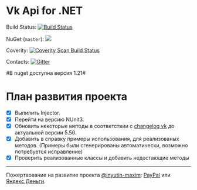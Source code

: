 # Vk Api for .NET

Build Status: [![Build Status](https://travis-ci.org/vknet/vk.svg?branch=master)](https://travis-ci.org/vknet/vk)

NuGet (`master`): [![](http://img.shields.io/nuget/v/VkNet.svg?style=flat-square)](http://www.nuget.org/packages/VkNet)

Coverity: [![Coverity Scan Build Status](https://scan.coverity.com/projects/6249/badge.svg)](https://scan.coverity.com/projects/vknet)

Contacts: [![Gitter](https://badges.gitter.im/Join%20Chat.svg)](https://gitter.im/vknet/vk?utm_source=badge&utm_medium=badge&utm_campaign=pr-badge)

#В nuget доступна версия 1.21#

# План развития проекта

- [x] Выпилить Injector.
- [x] Перейти на версию NUnit3.
- [x] Обновить некоторые методы в соответствии с [changelog vk](https://vk.com/dev/versions) до актуальной версии 5.50.
- [x] Добавить в справку примеры использования, для реализованых методов. (Примеры были сгенерированы автоматически, возможно потребуется исправление)
- [x] Проверить реализованные классы и добавить недостающие методы

--------------------------------------------
Пожертвование на развитие проекта [@inyutin-maxim](https://github.com/inyutin-maxim): [PayPal](https://paypal.me/inyutinmaxim) или [Яндекс.Деньги](https://money.yandex.ru/to/410012783295317).
